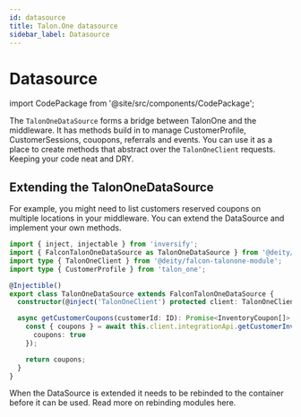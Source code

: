 ```yaml
---
id: datasource
title: Talon.One datasource
sidebar_label: Datasource
---
```


# Datasource

import CodePackage from '@site/src/components/CodePackage';

<CodePackage name="@deity/falcon-talonone-module" />


The `TalonOneDataSource` forms a bridge between TalonOne and the middleware. It has methods build in to manage CustomerProfile, CustomerSessions, couopons, referrals and events. You can use it as a place to create methods that abstract over the `TalonOneClient` requests. Keeping your code neat and DRY.

## Extending the TalonOneDataSource

For example, you might need to list customers reserved coupons on multiple locations in your middleware. You can extend the DataSource and implement your own methods.

```ts
import { inject, injectable } from 'inversify';
import { FalconTalonOneDataSource as TalonOneDataSource } from '@deity/falcon-talonone-module';
import type { TalonOneClient } from '@deity/falcon-talonone-module';
import type { CustomerProfile } from 'talon_one';

@Injectible()
export class TalonOneDataSource extends FalconTalonOneDataSource {
  constructor(@inject('TalonOneClient') protected client: TalonOneClient) {}

  async getCustomerCoupons(customerId: ID): Promise<InventoryCoupon[]> {
    const { coupons } = await this.client.integrationApi.getCustomerInventory(`${customerId}`, {
      coupons: true
    });

    return coupons;
  }
}
```

When the DataSource is extended it needs to be rebinded to the container before it can be used. Read more on rebinding modules here.
